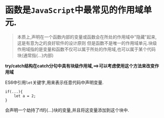 # 函数是`JavaScript`中最常见的作用域单元.
> 本质上,声明在一个函数内部的变量或函数会在所处的作用域中"隐藏"起来,这是有意为之的良好软件的设计原则
但是函数不是唯一的作用域单元.块级作用域指的是变量和函数不仅可以属于所处的作用域,也可以属于某个代码块(通常指{...}内部)

**try/catch结构在catch分句中具有块级作用域,==>可以考虑使用这个方法来改变作用域**

ES6中引用`let`关键字,用来表示任意代码中声明变量.
```
if(...){
    let a = 2;
}
```
会声明一个劫持了if的{...}块的变量,并且将这变量添加到这个块中.

